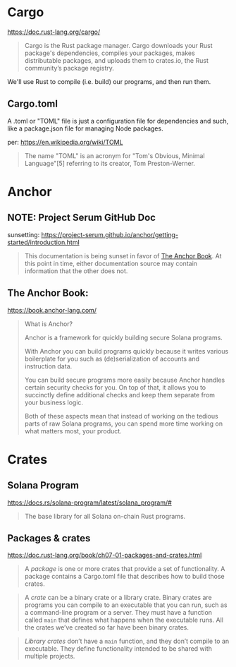 # Cargo

https://doc.rust-lang.org/cargo/

> Cargo is the Rust package manager. Cargo downloads your Rust package's dependencies, compiles your packages, makes distributable packages, and uploads them to crates.io, the Rust community’s package registry.

We'll use Rust to compile (i.e. build) our programs, and then run them.

## Cargo.toml

A .toml or "TOML" file is just a configuration file for dependencies and such, like a package.json file for managing Node packages.

per: https://en.wikipedia.org/wiki/TOML

> The name "TOML" is an acronym for "Tom's Obvious, Minimal Language"[5] referring to its creator, Tom Preston-Werner.

# Anchor

## NOTE: Project Serum GitHub Doc

sunsetting: https://project-serum.github.io/anchor/getting-started/introduction.html

> This documentation is being sunset in favor of [The Anchor Book](https://book.anchor-lang.com/).  At this point in time, either documentation source may contain information that the other does not.

## The Anchor Book:

https://book.anchor-lang.com/

> What is Anchor?
>
> Anchor is a framework for quickly building secure Solana programs.
>
> With Anchor you can build programs quickly because it writes various boilerplate for you such as (de)serialization of accounts and instruction data.
>
> You can build secure programs more easily because Anchor handles certain security checks for you. On top of that, it allows you to succinctly define additional checks and keep them separate from your business logic.
>
> Both of these aspects mean that instead of working on the tedious parts of raw Solana programs, you can spend more time working on what matters most, your product.

# Crates

## Solana Program

https://docs.rs/solana-program/latest/solana_program/#

> The base library for all Solana on-chain Rust programs.

## Packages & crates

https://doc.rust-lang.org/book/ch07-01-packages-and-crates.html

> A *package* is one or more crates that provide a set of functionality. A package contains a Cargo.toml file that describes how to build those crates.

> A *crate* can be a binary crate or a library crate. Binary crates are programs you can compile to an executable that you can run, such as a command-line program or a server. They must have a function called `main` that defines what happens when the executable runs. All the crates we’ve created so far have been binary crates.

> *Library crates* don’t have a `main` function, and they don’t compile to an executable. They define functionality intended to be shared with multiple projects.
